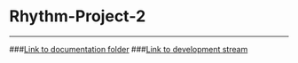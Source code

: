 # Rhythm-Project-2
---
###[Link to documentation folder](https://drive.google.com/open?id=0B3GVf4lw2yNTa0dzQm1TeXYwTEU)
###[Link to development stream](https://www.twitch.tv/trumpet63)
